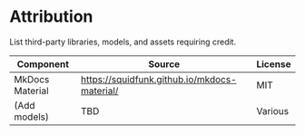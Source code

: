 # Attribution

List third-party libraries, models, and assets requiring credit.

| Component | Source | License |
|----------|--------|---------|
| MkDocs Material | https://squidfunk.github.io/mkdocs-material/ | MIT |
| (Add models) | TBD | Various |
